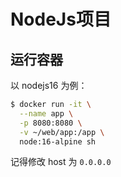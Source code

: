 # NodeJs项目

## 运行容器

以 nodejs16 为例：
```sh
$ docker run -it \
  --name app \
  -p 8080:8080 \
  -v ~/web/app:/app \
  node:16-alpine sh
```

记得修改 host 为 `0.0.0.0`

